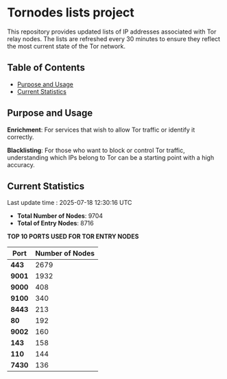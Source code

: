 # Tornodes lists project

This repository provides updated lists of IP addresses associated with Tor relay nodes. The lists are refreshed every 30 minutes to ensure they reflect the most current state of the Tor network.

## Table of Contents

- [Purpose and Usage](#purpose-and-usage)
- [Current Statistics](#current-statistics)


## Purpose and Usage

**Enrichment**: For services that wish to allow Tor traffic or identify it correctly.

**Blacklisting**: For those who want to block or control Tor traffic, understanding which IPs belong to Tor can be a starting point with a high accuracy.

## Current Statistics

Last update time : 2025-07-18 12:30:16 UTC

- **Total Number of Nodes**: 9704
- **Total of Entry Nodes**: 8716

**TOP 10 PORTS USED FOR TOR ENTRY NODES**

| **Port** | **Number of Nodes** |
|------|-----------------|
| **443**   | 2679  |
| **9001**   | 1932  |
| **9000**   | 408  |
| **9100**   | 340  |
| **8443**   | 213  |
| **80**   | 192  |
| **9002**   | 160  |
| **143**   | 158  |
| **110**   | 144  |
| **7430**   | 136  |

